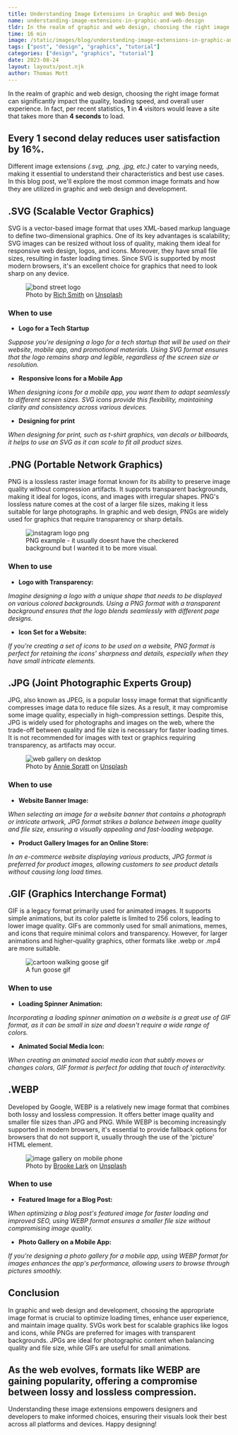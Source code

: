 ```yaml
---
title: Understanding Image Extensions in Graphic and Web Design
name: understanding-image-extensions-in-graphic-and-web-design
tldr: In the realm of graphic and web design, choosing the right image format can significantly impact the quality, loading speed, and overall user experience. Different image extensions (.svg, .png, .jpg, etc.) cater to varying needs, making it essential to understand their characteristics and best use cases.
time: 16 min
image: /static/images/blog/understanding-image-extensions-in-graphic-and-web-design/image-editing-software-taskbar.webp
tags: ["post", "design", "graphics", "tutorial"]
categories: ["design", "graphics", "tutorial"]
date: 2023-08-24
layout: layouts/post.njk
author: Thomas Mott
---
```


In the realm of graphic and web design, choosing the right image format can significantly impact the quality, loading speed, and overall user experience. In fact, per recent statistics, **1** in **4** visitors would leave a site that takes more than **4 seconds** to load.

## Every <span>1 second</span> delay reduces user satisfaction by <span>16%</span>.

Different image extensions _(.svg, .png, .jpg, etc.)_ cater to varying needs, making it essential to understand their characteristics and best use cases. In this blog post, we'll explore the most common image formats and how they are utilized in graphic and web design and development.

## .SVG (Scalable Vector Graphics)

SVG is a vector-based image format that uses XML-based markup language to define two-dimensional graphics. One of its key advantages is scalability; SVG images can be resized without loss of quality, making them ideal for responsive web design, logos, and icons. Moreover, they have small file sizes, resulting in faster loading times. Since SVG is supported by most modern browsers, it's an excellent choice for graphics that need to look sharp on any device.

<figure>
	<img class="case-img" src="/static/images/blog/understanding-image-extensions-in-graphic-and-web-design/bond-street-logo.webp" alt="bond street logo">
	<figcaption>Photo by <a href="https://unsplash.com/@richwilliamsmith?utm_source=unsplash&utm_medium=referral&utm_content=creditCopyText">Rich Smith</a> on <a href="https://unsplash.com/photos/lVVs5skyWoo?utm_source=unsplash&utm_medium=referral&utm_content=creditCopyText">Unsplash</a>
  </figcaption>
</figure>

### When to use

-   **Logo for a Tech Startup**

_Suppose you're designing a logo for a tech startup that will be used on their website, mobile app, and promotional materials. Using SVG format ensures that the logo remains sharp and legible, regardless of the screen size or resolution._

-   **Responsive Icons for a Mobile App**

_When designing icons for a mobile app, you want them to adapt seamlessly to different screen sizes. SVG icons provide this flexibility, maintaining clarity and consistency across various devices._

-   **Designing for print**

_When designing for print, such as t-shirt graphics, van decals or billboards, it helps to use an SVG as it can scale to fit all product sizes._

## .PNG (Portable Network Graphics)

PNG is a lossless raster image format known for its ability to preserve image quality without compression artifacts. It supports transparent backgrounds, making it ideal for logos, icons, and images with irregular shapes. PNG's lossless nature comes at the cost of a larger file sizes, making it less suitable for large photographs. In graphic and web design, PNGs are widely used for graphics that require transparency or sharp details.

<figure>
	<img class="case-img" src="/static/images/blog/understanding-image-extensions-in-graphic-and-web-design/instagram-png.png" alt="instagram logo png">
	<figcaption>PNG example - it usually doesnt have the checkered background but I wanted it to be more visual.
  </figcaption>
</figure>

### When to use

-   **Logo with Transparency:**

_Imagine designing a logo with a unique shape that needs to be displayed on various colored backgrounds. Using a PNG format with a transparent background ensures that the logo blends seamlessly with different page designs._

-   **Icon Set for a Website:**

_If you're creating a set of icons to be used on a website, PNG format is perfect for retaining the icons' sharpness and details, especially when they have small intricate elements._

## .JPG (Joint Photographic Experts Group)

JPG, also known as JPEG, is a popular lossy image format that significantly compresses image data to reduce file sizes. As a result, it may compromise some image quality, especially in high-compression settings. Despite this, JPG is widely used for photographs and images on the web, where the trade-off between quality and file size is necessary for faster loading times. It is not recommended for images with text or graphics requiring transparency, as artifacts may occur.

<figure>
	<img class="case-img" src="/static/images/blog/understanding-image-extensions-in-graphic-and-web-design/web-gallery-images.webp" alt="web gallery on desktop">
	<figcaption>Photo by <a href="https://unsplash.com/@anniespratt?utm_source=unsplash&utm_medium=referral&utm_content=creditCopyText">Annie Spratt</a> on <a href="https://unsplash.com/photos/jFtBa6aEJqk?utm_source=unsplash&utm_medium=referral&utm_content=creditCopyText">Unsplash</a>
  </figcaption>
</figure>

### When to use

-   **Website Banner Image:**

_When selecting an image for a website banner that contains a photograph or intricate artwork, JPG format strikes a balance between image quality and file size, ensuring a visually appealing and fast-loading webpage._

-   **Product Gallery Images for an Online Store:**

_In an e-commerce website displaying various products, JPG format is preferred for product images, allowing customers to see product details without causing long load times._

## .GIF (Graphics Interchange Format)

GIF is a legacy format primarily used for animated images. It supports simple animations, but its color palette is limited to 256 colors, leading to lower image quality. GIFs are commonly used for small animations, memes, and icons that require minimal colors and transparency. However, for larger animations and higher-quality graphics, other formats like .webp or .mp4 are more suitable.

<figure>
	<img class="case-img" src="/static/images/blog/understanding-image-extensions-in-graphic-and-web-design/goose-gif.gif" alt="cartoon walking goose gif" style="height: auto;">
	<figcaption>A fun goose gif</a>
  </figcaption>
</figure>

### When to use

-   **Loading Spinner Animation:**

_Incorporating a loading spinner animation on a website is a great use of GIF format, as it can be small in size and doesn't require a wide range of colors._

-   **Animated Social Media Icon:**

_When creating an animated social media icon that subtly moves or changes colors, GIF format is perfect for adding that touch of interactivity._

## .WEBP

Developed by Google, WEBP is a relatively new image format that combines both lossy and lossless compression. It offers better image quality and smaller file sizes than JPG and PNG. While WEBP is becoming increasingly supported in modern browsers, it's essential to provide fallback options for browsers that do not support it, usually through the use of the 'picture' HTML element.

<figure>
	<img class="case-img" src="/static/images/blog/understanding-image-extensions-in-graphic-and-web-design/image-gallery-on-phone.webp" alt="image gallery on mobile phone">
	<figcaption>Photo by <a href="https://unsplash.com/@brookelark?utm_source=unsplash&utm_medium=referral&utm_content=creditCopyText">Brooke Lark</a> on <a href="https://unsplash.com/photos/W1B2LpQOBxA?utm_source=unsplash&utm_medium=referral&utm_content=creditCopyText">Unsplash</a>
  </figcaption>
</figure>

### When to use

-   **Featured Image for a Blog Post:**

_When optimizing a blog post's featured image for faster loading and improved SEO, using WEBP format ensures a smaller file size without compromising image quality._

-   **Photo Gallery on a Mobile App:**

_If you're designing a photo gallery for a mobile app, using WEBP format for images enhances the app's performance, allowing users to browse through pictures smoothly._

## Conclusion

In graphic and web design and development, choosing the appropriate image format is crucial to optimize loading times, enhance user experience, and maintain image quality. SVGs work best for scalable graphics like logos and icons, while PNGs are preferred for images with transparent backgrounds. JPGs are ideal for photographic content when balancing quality and file size, while GIFs are useful for small animations.

## As the web evolves, formats like WEBP are gaining popularity, offering a <span>compromise between lossy and lossless compression</span>.

Understanding these image extensions empowers designers and developers to make informed choices, ensuring their visuals look their best across all platforms and devices. Happy designing!
